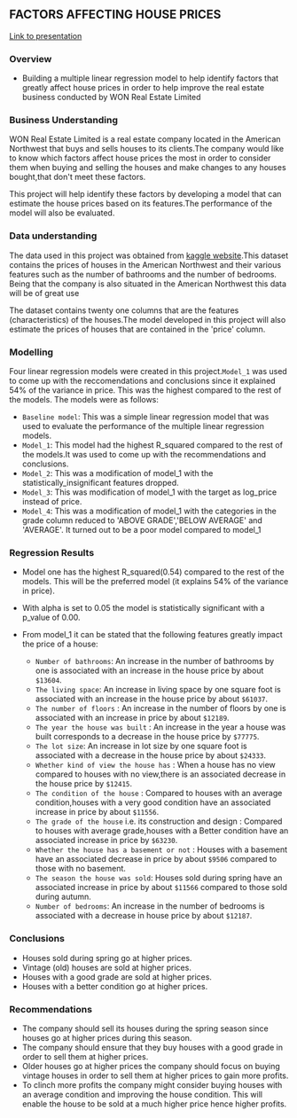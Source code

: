 ## FACTORS AFFECTING HOUSE PRICES
[Link to presentation](https://docs.google.com/presentation/d/1X5AKUkKfecgnlAMWa0VvOXkWCgYHlhJ2zEQBVspkMUA/edit?usp=sharing)
### Overview
* Building a multiple linear regression model to help identify factors that greatly affect house prices in order to help improve the real estate business conducted by WON Real Estate Limited 
### Business Understanding

WON Real Estate Limited is a real estate company located in the American Northwest that buys and sells houses to its clients.The company would like to know which factors affect house prices the most in order to consider them when buying and selling the houses and make changes to any houses bought,that don't meet these factors.

This project will help identify these factors  by developing a  model that can estimate the house prices based on its features.The performance of the model will also be evaluated.
### Data understanding

The data used in this project was obtained from [kaggle website](https://www.kaggle.com/datasets/shivachandel/kc-house-data).This dataset contains the prices of houses in the American Northwest and their various features such as the number of bathrooms and the number of bedrooms. Being that the company is also situated in the American Northwest  this data will be of great use 


The dataset contains twenty one columns that are the features (characteristics) of the houses.The model developed in this project will also estimate the prices of houses that are contained in the 'price' column.
### Modelling
Four linear regression models were created in this project.`Model_1` was used to come up with the reccomendations and conclusions since it explained 54% of the variance in price. This was the highest compared to the rest of the models. The models were as follows:
 - `Baseline model`: This was a simple linear regression model that was used to evaluate the performance of the multiple linear regression models.
 - `Model_1`: This model had the highest R_squared compared to the rest of the models.It was used to come up with the recommendations and conclusions.
 - `Model_2`: This was a modification of model_1 with the statistically_insignificant features dropped.
 - `Model_3`: This was modification of model_1 with the target as log_price instead of price.
 - `Model_4`: This was a modification of model_1 with the categories in the grade column reduced to 'ABOVE GRADE','BELOW AVERAGE' and 'AVERAGE'. It turned out to be a poor model compared to model_1
### Regression Results
* Model one has the highest R_squared(0.54) compared to the rest of the models. This will be the preferred model (it explains 54% of the variance in price).
* With alpha is set to 0.05 the model is statistically significant with a p_value of 0.00.
* From model_1 it can be stated that the following features greatly impact the price of a house:
    
    - `Number of bathrooms`: An increase in the number of bathrooms by one is associated with an increase in the house price by  about `$13604`.
    - `The living space`: An increase in living space by one square foot is associated with an increase in the house price by about `$61037`. 
    - `The number of floors` : An increase in the number of floors by one is associated with an increase in price by about `$12189`.
    - `The year the house was built` : An increase in the year a house was built corresponds to a decrease in the house price by `$77775`.
     - `The lot size`: An increase in lot size by one square foot is associated with a decrease in the house price by about `$24333`.
    - `Whether kind of view the house has` : When a house has no view compared to houses with no view,there is an associated decrease in the house price by `$12415`.
    - `The condition of the house` : Compared to houses with an average condition,houses with a very good condition have an associated increase in price by about `$11556`.
    - `The grade of the house` i.e. its construction and design : Compared to houses with average grade,houses with a Better condition have an associated increase in price by `$63230`.
    - `Whether the house has a basement or not` : Houses with a basement have an associated decrease in price by about `$9506` compared to those with no basement.
    - `The season the house was sold`: Houses sold during spring have an associated increase in price by about `$11566` compared to those sold during autumn.
    - `Number of bedrooms`: An increase in the number of bedrooms is associated with a decrease in house price by about `$12187`.
    
### Conclusions
* Houses sold during spring go at higher prices.
* Vintage (old) houses are sold at higher prices.
* Houses with a good grade are sold at higher prices.
* Houses with a better condition go at higher prices.
### Recommendations
* The company should sell its houses during the spring season since houses go at higher prices during this season.
* The company should ensure that they buy houses with a good grade in order to sell them at higher prices.
* Older houses go at higher prices the company should focus on buying vintage houses in order to sell them at higher prices to gain more profits.
* To clinch more profits the company might consider buying houses with an average condition and improving the house condition. This will enable the house to be sold at a much higher price hence higher profits.
